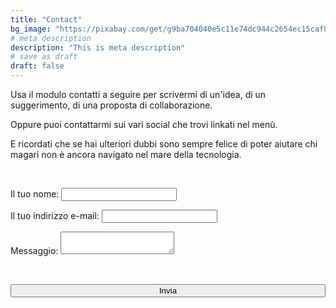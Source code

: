 ```yaml
---
title: "Contact"
bg_image: "https://pixabay.com/get/g9ba704040e5c11e74dc944c2654ec15caf83477853f6363b7921b4ad64bc15e695c55d8b671e075a27cc09d25a1cd31f_1920.jpg"
# meta description
description: "This is meta description"
# save as draft
draft: false
---
```


<p>
Usa il modulo contatti a seguire per scrivermi di un'idea, di un suggerimento, di una proposta di collaborazione.
</p>
<p>
Oppure puoi contattarmi sui vari social che trovi linkati nel menù.
</p>

<p>
E ricordati che se hai ulteriori dubbi sono sempre felice di poter aiutare chi magari non è ancora navigato nel mare della tecnologia.
</p>
<br>


<form name="contact" method="POST" data-netlify-recaptcha="true" data-netlify="true">
  <p>
    <label>Il tuo nome: <input type="text" name="name" /></label>   
  </p>
  <p>
    <label>Il tuo indirizzo e-mail: <input type="email" name="email" /></label>
  </p>

  <p>
    <label>Messaggio: <textarea name="message"></textarea></label>
  </p>
  <!-- Captcha da centrare -->
  <div style="text-align:center;" data-netlify-recaptcha="true"></div>
  <br>
  <p>
    <button style=width:100% type="submit">Invia</button>
  </p>
</form>
